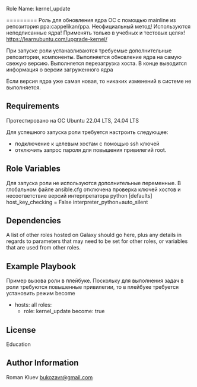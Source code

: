 Role Name: kernel_update

=========
Роль для обновления ядра ОС с помощью mainline из репозитория ppa:cappelikan/ppa. 
Неофициальный метод! Используются неподписанные ядра! Применять только в учебных и тестовых целях!
https://learnubuntu.com/upgrade-kernel/

При запуске роли устанавливаются требуемые дополнительные репозитории, компоненты. 
Выполняется обновление ядра на самую свежую версию. Выполняется перезагрузка хоста.
В конце выводится информация о версии загруженного ядра

Если версия ядра уже самая новая, то никаких изменений в системе не выполняется.

Requirements
------------
Протестировано на ОС Ubuntu 22.04 LTS, 24.04 LTS

Для успешного запуска роли требуется настроить следующее:
- подключение к целевым хостам с помощью ssh ключей
- отключить запрос пароля для повышения привилегий root. 

Role Variables
--------------
Для запуска роли не используются дополнительные переменные.
В глобальном файле ansible.cfg отключена проверка ключей хостов и несоответствие версий интерпретатора python
[defaults]
host_key_checking = False
interpreter_python=auto_silent

Dependencies
------------

A list of other roles hosted on Galaxy should go here, plus any details in regards to parameters that may need to be set for other roles, or variables that are used from other roles.

Example Playbook
----------------
Пример вызова роли в плейбуке. Поскольку для выполнения задач в роли требуются повышенные привилегии, то в плейбуке требуется установить режим become

- hosts: all
  roles:
    - role: kernel_update
      become: true


License
-------

Education

Author Information
------------------
Roman Kluev
bukozavr@gmail.com


